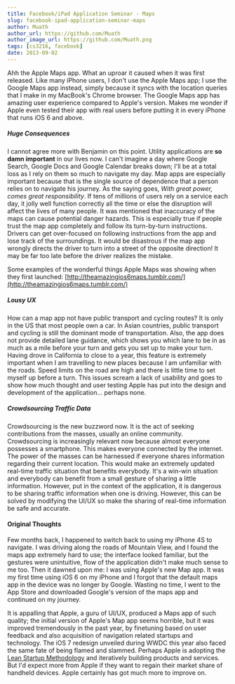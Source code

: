 ```yaml
---
title: Facebook/iPad Application Seminar - Maps
slug: facebook-ipad-application-seminar-maps
author: Muath
author_url: https://github.com/Muath
author_image_url: https://github.com/Muath.png
tags: [cs3216, facebook]
date: 2013-09-02
---
```


Ahh the Apple Maps app. What an uproar it caused when it was first released. Like many iPhone users, I don't use the Apple Maps app; I use the Google Maps app instead, simply because it syncs with the location queries that I make in my MacBook's Chrome browser. The Google Maps app has amazing user experience compared to Apple's version. Makes me wonder if Apple even tested their app with real users before putting it in every iPhone that runs iOS 6 and above.

##### Huge Consequences

I cannot agree more with Benjamin on this point. Utility applications are **so damn important** in our lives now. I can't imagine a day where Google Search, Google Docs and Google Calendar breaks down; I'll be at a total loss as I rely on them so much to navigate my day. Map apps are especially important because that is the single source of dependence that a person relies on to navigate his journey. As the saying goes, _With great power, comes great responsibility_. If tens of millions of users rely on a service each day, it jolly well function correctly all the time or else the disruption will affect the lives of many people. It was mentioned that inaccuracy of the maps can cause potential danger hazards. This is especially true if people trust the map app completely and follow its turn-by-turn instructions. Drivers can get over-focused on following instructions from the app and lose track of the surroundings. It would be disastrous if the map app wrongly directs the driver to turn into a street of the opposite direction! It may be far too late before the driver realizes the mistake.

Some examples of the wonderful things Apple Maps was showing when they first launched: [http://theamazingios6maps.tumblr.com/](http://theamazingios6maps.tumblr.com/)

##### Lousy UX

How can a map app not have public transport and cycling routes? It is only in the US that most people own a car. In Asian countries, public transport and cycling is still the dominant mode of transportation. Also, the app does not provide detailed lane guidance, which shows you which lane to be in as much as a mile before your turn and gets you set up to make your turn. Having drove in California to close to a year, this feature is extremely important when I am travelling to new places because I am unfamiliar with the roads. Speed limits on the road are high and there is little time to set myself up before a turn. This issues scream a lack of usability and goes to show how much thought and user testing Apple has put into the design and development of the application... perhaps none.

##### Crowdsourcing Traffic Data

Crowdsourcing is the new buzzword now. It is the act of seeking contributions from the masses, usually an online community. Crowdsourcing is increasingly relevant now because almost everyone possesses a smartphone. This makes everyone connected by the internet. The power of the masses can be harnessed if everyone shares information regarding their current location. This would make an extremely updated real-time traffic situation that benefits everybody. It's a win-win situation and everybody can benefit from a small gesture of sharing a little information. However, put in the context of the application, it is dangerous to be sharing traffic information when one is driving. However, this can be solved by modifying the UI/UX so make the sharing of real-time information be safe and accurate.

#### Original Thoughts

Few months back, I happened to switch back to using my iPhone 4S to navigate. I was driving along the roads of Mountain View, and I found the maps app extremely hard to use; the interface looked familiar, but the gestures were unintuitive, flow of the application didn't make much sense to me too. Then it dawned upon me: I was using Apple's new Map app. It was my first time using iOS 6 on my iPhone and I forgot that the default maps app in the device was no longer by Google. Wasting no time, I went to the App Store and downloaded Google's version of the maps app and continued on my journey.

It is appalling that Apple, a guru of UI/UX, produced a Maps app of such quality; the initial version of Apple's Map app seems horrible, but it was improved tremendously in the past year, by finetuning based on user feedback and also acquisition of navigation related startups and technology. The iOS 7 redesign unveiled during WWDC this year also faced the same fate of being flamed and slammed. Perhaps Apple is adopting the [Lean Startup Methodology](http://theleanstartup.com/) and iteratively building products and services. But I'd expect more from Apple if they want to regain their market share of handheld devices. Apple certainly has got much more to improve on.
